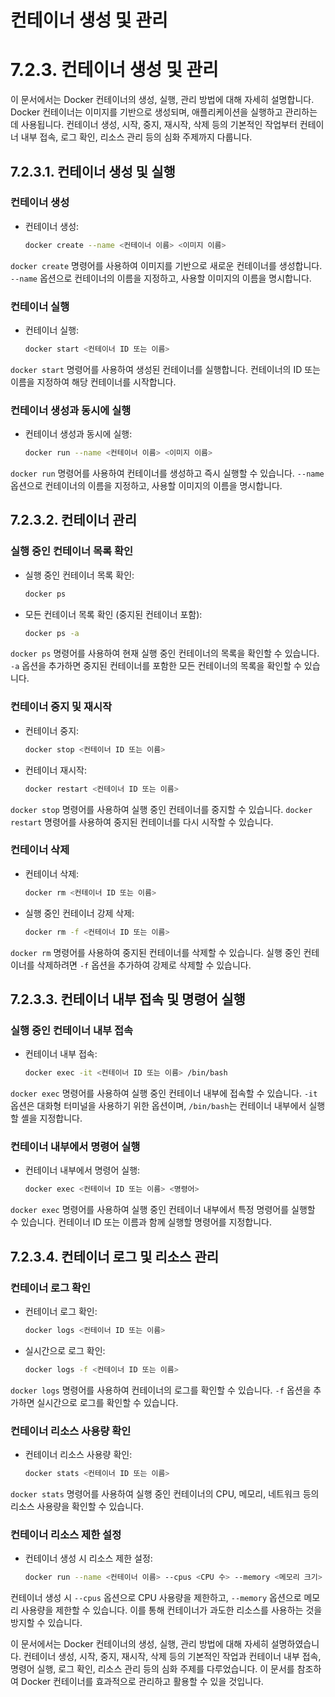 # 컨테이너 생성 및 관리

# 7.2.3. 컨테이너 생성 및 관리

이 문서에서는 Docker 컨테이너의 생성, 실행, 관리 방법에 대해 자세히 설명합니다. Docker 컨테이너는 이미지를 기반으로 생성되며, 애플리케이션을 실행하고 관리하는 데 사용됩니다. 컨테이너 생성, 시작, 중지, 재시작, 삭제 등의 기본적인 작업부터 컨테이너 내부 접속, 로그 확인, 리소스 관리 등의 심화 주제까지 다룹니다.

## 7.2.3.1. 컨테이너 생성 및 실행

### 컨테이너 생성

- 컨테이너 생성:
    
    ```bash
    docker create --name <컨테이너 이름> <이미지 이름>
    
    ```
    

`docker create` 명령어를 사용하여 이미지를 기반으로 새로운 컨테이너를 생성합니다. `--name` 옵션으로 컨테이너의 이름을 지정하고, 사용할 이미지의 이름을 명시합니다.

### 컨테이너 실행

- 컨테이너 실행:
    
    ```bash
    docker start <컨테이너 ID 또는 이름>
    
    ```
    

`docker start` 명령어를 사용하여 생성된 컨테이너를 실행합니다. 컨테이너의 ID 또는 이름을 지정하여 해당 컨테이너를 시작합니다.

### 컨테이너 생성과 동시에 실행

- 컨테이너 생성과 동시에 실행:
    
    ```bash
    docker run --name <컨테이너 이름> <이미지 이름>
    
    ```
    

`docker run` 명령어를 사용하여 컨테이너를 생성하고 즉시 실행할 수 있습니다. `--name` 옵션으로 컨테이너의 이름을 지정하고, 사용할 이미지의 이름을 명시합니다.

## 7.2.3.2. 컨테이너 관리

### 실행 중인 컨테이너 목록 확인

- 실행 중인 컨테이너 목록 확인:
    
    ```bash
    docker ps
    
    ```
    
- 모든 컨테이너 목록 확인 (중지된 컨테이너 포함):
    
    ```bash
    docker ps -a
    
    ```
    

`docker ps` 명령어를 사용하여 현재 실행 중인 컨테이너의 목록을 확인할 수 있습니다. `-a` 옵션을 추가하면 중지된 컨테이너를 포함한 모든 컨테이너의 목록을 확인할 수 있습니다.

### 컨테이너 중지 및 재시작

- 컨테이너 중지:
    
    ```bash
    docker stop <컨테이너 ID 또는 이름>
    
    ```
    
- 컨테이너 재시작:
    
    ```bash
    docker restart <컨테이너 ID 또는 이름>
    
    ```
    

`docker stop` 명령어를 사용하여 실행 중인 컨테이너를 중지할 수 있습니다. `docker restart` 명령어를 사용하여 중지된 컨테이너를 다시 시작할 수 있습니다.

### 컨테이너 삭제

- 컨테이너 삭제:
    
    ```bash
    docker rm <컨테이너 ID 또는 이름>
    
    ```
    
- 실행 중인 컨테이너 강제 삭제:
    
    ```bash
    docker rm -f <컨테이너 ID 또는 이름>
    
    ```
    

`docker rm` 명령어를 사용하여 중지된 컨테이너를 삭제할 수 있습니다. 실행 중인 컨테이너를 삭제하려면 `-f` 옵션을 추가하여 강제로 삭제할 수 있습니다.

## 7.2.3.3. 컨테이너 내부 접속 및 명령어 실행

### 실행 중인 컨테이너 내부 접속

- 컨테이너 내부 접속:
    
    ```bash
    docker exec -it <컨테이너 ID 또는 이름> /bin/bash
    
    ```
    

`docker exec` 명령어를 사용하여 실행 중인 컨테이너 내부에 접속할 수 있습니다. `-it` 옵션은 대화형 터미널을 사용하기 위한 옵션이며, `/bin/bash`는 컨테이너 내부에서 실행할 셸을 지정합니다.

### 컨테이너 내부에서 명령어 실행

- 컨테이너 내부에서 명령어 실행:
    
    ```bash
    docker exec <컨테이너 ID 또는 이름> <명령어>
    
    ```
    

`docker exec` 명령어를 사용하여 실행 중인 컨테이너 내부에서 특정 명령어를 실행할 수 있습니다. 컨테이너 ID 또는 이름과 함께 실행할 명령어를 지정합니다.

## 7.2.3.4. 컨테이너 로그 및 리소스 관리

### 컨테이너 로그 확인

- 컨테이너 로그 확인:
    
    ```bash
    docker logs <컨테이너 ID 또는 이름>
    
    ```
    
- 실시간으로 로그 확인:
    
    ```bash
    docker logs -f <컨테이너 ID 또는 이름>
    
    ```
    

`docker logs` 명령어를 사용하여 컨테이너의 로그를 확인할 수 있습니다. `-f` 옵션을 추가하면 실시간으로 로그를 확인할 수 있습니다.

### 컨테이너 리소스 사용량 확인

- 컨테이너 리소스 사용량 확인:
    
    ```bash
    docker stats <컨테이너 ID 또는 이름>
    
    ```
    

`docker stats` 명령어를 사용하여 실행 중인 컨테이너의 CPU, 메모리, 네트워크 등의 리소스 사용량을 확인할 수 있습니다.

### 컨테이너 리소스 제한 설정

- 컨테이너 생성 시 리소스 제한 설정:
    
    ```bash
    docker run --name <컨테이너 이름> --cpus <CPU 수> --memory <메모리 크기> <이미지 이름>
    
    ```
    

컨테이너 생성 시 `--cpus` 옵션으로 CPU 사용량을 제한하고, `--memory` 옵션으로 메모리 사용량을 제한할 수 있습니다. 이를 통해 컨테이너가 과도한 리소스를 사용하는 것을 방지할 수 있습니다.

이 문서에서는 Docker 컨테이너의 생성, 실행, 관리 방법에 대해 자세히 설명하였습니다. 컨테이너 생성, 시작, 중지, 재시작, 삭제 등의 기본적인 작업과 컨테이너 내부 접속, 명령어 실행, 로그 확인, 리소스 관리 등의 심화 주제를 다루었습니다. 이 문서를 참조하여 Docker 컨테이너를 효과적으로 관리하고 활용할 수 있을 것입니다.
